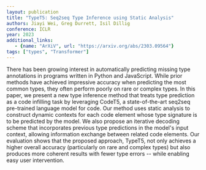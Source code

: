 ```yaml
---
layout: publication
title: "TypeT5: Seq2seq Type Inference using Static Analysis"
authors: Jiayi Wei, Greg Durrett, Isil Dillig
conference: ICLR
year: 2023
additional_links:
   - {name: "ArXiV", url: "https://arxiv.org/abs/2303.09564"}
tags: ["types", "Transformer"]
---
```

There has been growing interest in automatically predicting missing type annotations in programs written in Python and JavaScript. While prior methods have achieved impressive accuracy when predicting the most common types, they often perform poorly on rare or complex types. In this paper, we present a new type inference method that treats type prediction as a code infilling task by leveraging CodeT5, a state-of-the-art seq2seq pre-trained language model for code. Our method uses static analysis to construct dynamic contexts for each code element whose type signature is to be predicted by the model. We also propose an iterative decoding scheme that incorporates previous type predictions in the model's input context, allowing information exchange between related code elements. Our evaluation shows that the proposed approach, TypeT5, not only achieves a higher overall accuracy (particularly on rare and complex types) but also produces more coherent results with fewer type errors -- while enabling easy user intervention. 
